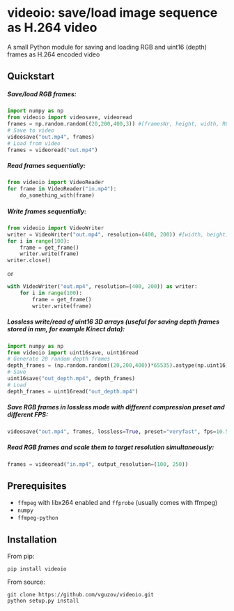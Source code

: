 # videoio: save/load image sequence as H.264 video
A small Python module for saving and loading RGB and uint16 (depth) frames as H.264 encoded video

## Quickstart
##### Save/load RGB frames:
```python
import numpy as np
from videoio import videosave, videoread
frames = np.random.random((20,200,400,3)) #[framesNr, height, width, RGB]
# Save to video
videosave("out.mp4", frames)
# Load from video
frames = videoread("out.mp4")
```

##### Read frames sequentially:
```python
from videoio import VideoReader
for frame in VideoReader("in.mp4"):
    do_something_with(frame)
```

##### Write frames sequentially:
```python
from videoio import VideoWriter
writer = VideoWriter("out.mp4", resolution=(400, 200)) #[width, height]
for i in range(100):
    frame = get_frame()
    writer.write(frame)
writer.close()
```
or
```python
with VideoWriter("out.mp4", resolution=(400, 200)) as writer:
    for i in range(100):
        frame = get_frame()
        writer.write(frame)
```

##### Lossless write/read of uint16 3D arrays (useful for saving depth frames stored in mm, for example Kinect data):
```python
import numpy as np
from videoio import uint16save, uint16read
# Generate 20 random depth frames
depth_frames = (np.random.random((20,200,400))*65535).astype(np.uint16)
# Save
uint16save("out_depth.mp4", depth_frames)
# Load
depth_frames = uint16read("out_depth.mp4")
```

##### Save RGB frames in lossless mode with different compression preset and different FPS:
```python
videosave("out.mp4", frames, lossless=True, preset="veryfast", fps=10.5)
```

##### Read RGB frames and scale them to target resolution simultaneously:
```python
frames = videoread("in.mp4", output_resolution=(100, 250))
```

## Prerequisites
- `ffmpeg` with libx264 enabled and `ffprobe` (usually comes with ffmpeg)
- `numpy`
- `ffmpeg-python`

## Installation
From pip:
```
pip install videoio
```

From source:
```
git clone https://github.com/vguzov/videoio.git
python setup.py install
```
